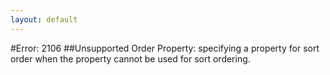 ```yaml
---
layout: default
---
```


#Error: 2106
##Unsupported Order Property: specifying a property for sort order when the property cannot be used for sort ordering.

